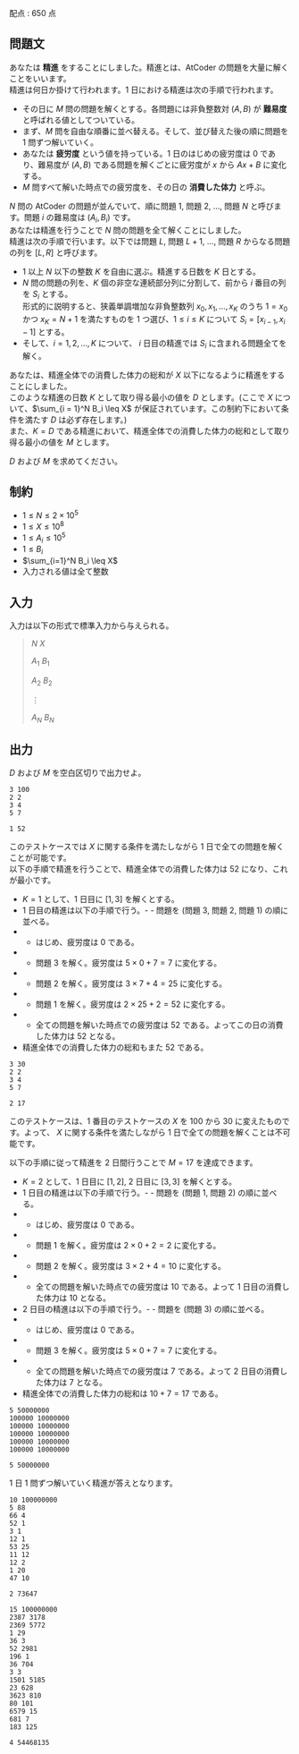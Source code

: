 配点 : $650$ 点

## 問題文

あなたは **精進** をすることにしました。精進とは、AtCoder の問題を大量に解くことをいいます。<br>
精進は何日か掛けて行われます。1 日における精進は次の手順で行われます。

- その日に $M$ 問の問題を解くとする。各問題には非負整数対 $(A, B)$ が **難易度** と呼ばれる値としてついている。
- まず、$M$ 問を自由な順番に並べ替える。そして、並び替えた後の順に問題を 1 問ずつ解いていく。
- あなたは **疲労度** という値を持っている。1 日のはじめの疲労度は $0$ であり、難易度が $(A, B)$ である問題を解くごとに疲労度が $x$ から $Ax + B$ に変化する。
- $M$ 問すべて解いた時点での疲労度を、その日の **消費した体力** と呼ぶ。

$N$ 問の AtCoder の問題が並んでいて、順に問題 $1$, 問題 $2$, $\dots$, 問題 $N$ と呼びます。問題 $i$ の難易度は $(A_i, B_i)$ です。<br>
あなたは精進を行うことで $N$ 問の問題を全て解くことにしました。<br>
精進は次の手順で行います。以下では問題 $L$, 問題 $L+1$, $...$, 問題 $R$ からなる問題の列を $[L, R]$ と呼びます。

- $1$ 以上 $N$ 以下の整数 $K$ を自由に選ぶ。精進する日数を $K$ 日とする。
- $N$ 問の問題の列を、$K$ 個の非空な連続部分列に分割して、前から $i$ 番目の列を $S_i$ とする。  <br>
    形式的に説明すると、狭義単調増加な非負整数列 $x_0, x_1, \dots, x_K$ のうち $1 = x_0$ かつ $x_K = N + 1$ を満たすものを 1 つ選び、$1 \leq i \leq K$ について $S_i = [x_{i-1}, x_i - 1]$ とする。
- そして、$i=1, 2, \dots, K$ について、 $i$ 日目の精進では $S_i$ に含まれる問題全てを解く。

あなたは、精進全体での消費した体力の総和が $X$ 以下になるように精進をすることにしました。<br>
このような精進の日数 $K$ として取り得る最小の値を $D$ とします。(ここで $X$ について、$\sum_{i = 1}^N B_i \leq X$ が保証されています。この制約下において条件を満たす $D$ は必ず存在します。)<br>
また、$K=D$ である精進において、精進全体での消費した体力の総和として取り得る最小の値を $M$ とします。  

$D$ および $M$ を求めてください。

## 制約

- $1 \leq N \leq 2 \times 10^5$
- $1 \leq X \leq 10^8$
- $1 \leq A_i \leq 10^5$
- $1 \leq B_i$
- $\sum_{i=1}^N B_i \leq X$
- 入力される値は全て整数

## 入力

入力は以下の形式で標準入力から与えられる。

> $N$ $X$
> 
> $A_1$ $B_1$
> 
> $A_2$ $B_2$
> 
> $\vdots$
> 
> $A_N$ $B_N$

## 出力

$D$ および $M$ を空白区切りで出力せよ。

```input1
3 100
2 2
3 4
5 7
```

```output1
1 52
```

このテストケースでは $X$ に関する条件を満たしながら $1$ 日で全ての問題を解くことが可能です。<br>
以下の手順で精進を行うことで、精進全体での消費した体力は $52$ になり、これが最小です。

- $K=1$ として、$1$ 日目に $[1, 3]$ を解くとする。
- $1$ 日目の精進は以下の手順で行う。-   - 問題を (問題 $3$, 問題 $2$, 問題 $1$) の順に並べる。
-   - はじめ、疲労度は $0$ である。
-   - 問題 $3$ を解く。疲労度は $5 \times 0 + 7 = 7$ に変化する。
-   - 問題 $2$ を解く。疲労度は $3 \times 7 + 4 = 25$ に変化する。
-   - 問題 $1$ を解く。疲労度は $2 \times 25 + 2 = 52$ に変化する。
-   - 全ての問題を解いた時点での疲労度は $52$ である。よってこの日の消費した体力は $52$ となる。
- 精進全体での消費した体力の総和もまた $52$ である。

```input2
3 30
2 2
3 4
5 7
```

```output2
2 17
```

このテストケースは、1 番目のテストケースの $X$ を $100$ から $30$ に変えたものです。よって、 $X$ に関する条件を満たしながら $1$ 日で全ての問題を解くことは不可能です。

以下の手順に従って精進を $2$ 日間行うことで $M=17$ を達成できます。

- $K = 2$ として、$1$ 日目に $[1, 2]$, $2$ 日目に $[3, 3]$ を解くとする。
- $1$ 日目の精進は以下の手順で行う。-   - 問題を (問題 $1$, 問題 $2$) の順に並べる。
-   - はじめ、疲労度は $0$ である。
-   - 問題 $1$ を解く。疲労度は $2 \times 0 + 2 = 2$ に変化する。
-   - 問題 $2$ を解く。疲労度は $3 \times 2 + 4 = 10$ に変化する。
-   - 全ての問題を解いた時点での疲労度は $10$ である。よって $1$ 日目の消費した体力は $10$ となる。
- $2$ 日目の精進は以下の手順で行う。-   - 問題を (問題 $3$) の順に並べる。
-   - はじめ、疲労度は $0$ である。
-   - 問題 $3$ を解く。疲労度は $5 \times 0 + 7 = 7$ に変化する。
-   - 全ての問題を解いた時点での疲労度は $7$ である。よって $2$ 日目の消費した体力は $7$ となる。
- 精進全体での消費した体力の総和は $10 + 7 = 17$ である。

```input3
5 50000000
100000 10000000
100000 10000000
100000 10000000
100000 10000000
100000 10000000
```

```output3
5 50000000
```

$1$ 日 $1$ 問ずつ解いていく精進が答えとなります。

```input4
10 100000000
5 88
66 4
52 1
3 1
12 1
53 25
11 12
12 2
1 20
47 10
```

```output4
2 73647
```

```input5
15 100000000
2387 3178
2369 5772
1 29
36 3
52 2981
196 1
36 704
3 3
1501 5185
23 628
3623 810
80 101
6579 15
681 7
183 125
```

```output5
4 54468135
```